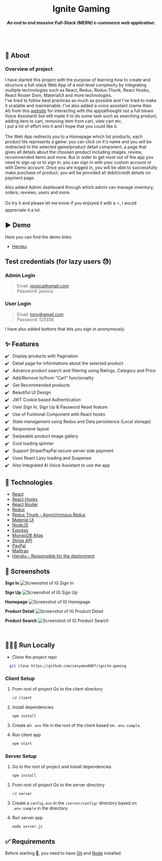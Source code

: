 <h1 align="center">Ignite Gaming</h1>
<h5 align="center">An end to end massive Full-Stack (MERN) e-commerce web application.
</h5>
<br/>

<br/>

## 🎯 About

### Overview of project

I have started this project with the purpose of learning how to create and structure a full-stack Web App of a mid-level complexity by integrating multiple technologies such as React, Redux, Redux-Thunk, React Hooks, React Router Dom, MaterialUI and more technologies.<br/>
I've tried to follow best practices as much as possible and I've tried to make it scalable and maintainable. I've also added a voice assistant (name Alan AI) from this [website](https://alan.app/) for interacting with the app(althought not a full blown Voice Assistant) but still made it to do some task such as searching product, adding item to cart, removing item from cart, view cart etc.<br/>
I put a lot of effort into it and I hope that you could like it.<br/><br/>
The Web App redirects you to a Homepage which list products, each product tile represents a game: you can click on it's name and you will be redirected to the selected game/product detail component, a page that gives all details about the choosen product including images, review, recommended items and more.
But in order to get most out of the app you need to sign up or to sign in: you can sign in with your custom account or with Demo account. Once you are logged in, you will be able to successfully make purchase of product, you will be provided all debit/credit details on payment page.<br/>

Also added Admin dashboard through which admin can manage inventory, orders, reviews, users and more.<br/><br/>
Go try it and please let me know if you enjoyed it with a ⭐️, I would appreciate it a lot.
<br/>

## ▶️ Demo

Here you can find the demo links:

- [Heroku](https://ignitegaming.herokuapp.com/)

## Test credentials (for lazy users 😓)

### Admin Login

> Email: jessica@gmail.com<br/>
> Password: jessica<br/>

### User Login

> Email: tony@gmail.com<br/>
> Password: 123456<br/>

I have also added buttons that lets you sign in anonymously.

## :sparkles: Features

:heavy_check_mark: &nbsp;&nbsp;Display products with Pagination<br />
:heavy_check_mark: &nbsp;&nbsp;Detail page for informations about the selected product<br />
:heavy_check_mark: &nbsp;&nbsp;Advance product search and filtering using Ratings, Category and Price <br />
:heavy_check_mark: &nbsp;&nbsp;Add/Remove to/from "Cart" functionality<br />
:heavy_check_mark: &nbsp;&nbsp;Get Recommended products<br />
:heavy_check_mark: &nbsp;&nbsp;Beautiful UI Design<br />
:heavy_check_mark: &nbsp;&nbsp;JWT Cookie based Authentication<br />
:heavy_check_mark: &nbsp;&nbsp;User Sign In, Sign Up & Password Reset feature<br />
:heavy_check_mark: &nbsp;&nbsp;Use of Funtional Component with React hooks<br />
:heavy_check_mark: &nbsp;&nbsp;State management using Redux and Data persistence (Local storage)<br />
:heavy_check_mark: &nbsp;&nbsp;Responsive layout<br />
:heavy_check_mark: &nbsp;&nbsp;Swipeable product image gallery<br />
:heavy_check_mark: &nbsp;&nbsp;Cool loading spinner<br />
:heavy_check_mark: &nbsp;&nbsp;Support Stripe/PayPal secure server side payment<br />
:heavy_check_mark: &nbsp;&nbsp;Uses React Lazy loading and Suspense<br />
:heavy_check_mark: &nbsp;&nbsp;Also Integrated AI Voice Assistant to use the app<br />

## :rocket: Technologies

- [React](https://reactjs.org/)
- [React Hooks](https://reactjs.org/docs/hooks-intro.html)
- [React Router](https://reactrouter.com/web/guides/quick-start)
- [Redux](https://redux.js.org/)
- [Redux Thunk - Asynchronous Redux](https://github.com/reduxjs/redux-thunk)
- [Material UI](https://v4.mui.com/)
- [NodeJS](https://nodejs.org/en/)
- [Express](https://expressjs.com/)
- [MongoDB Atlas](https://www.mongodb.com/atlas/database)
- [Stripe API](https://stripe.com/docs)
- [PayPal](https://developer.paypal.com)
- [Mailtrap](https://mailtrap.io)
- [Heroku - Responsible for the deployment](https://www.heroku.com/)

## 📸 Screenshots

**Sign In**
![Screenshot of IG Sign In](https://res.cloudinary.com/ignitegaming/image/upload/v1641822017/projects/ECommerce%20App/localhost_3000__nty9ir.png)
<br/>

**Sign Up**
![Screenshot of IG Sign Up](https://res.cloudinary.com/ignitegaming/image/upload/v1641822017/projects/ECommerce%20App/localhost_3000__1_ggn5zi.png)
<br/>

**Homepage**
![Screenshot of IG Homepage](https://res.cloudinary.com/ignitegaming/image/upload/v1641822020/projects/ECommerce%20App/localhost_3000__3_wkxhum.png)
<br/>

**Product Detail**
![Screenshot of IG Product Detail](https://res.cloudinary.com/ignitegaming/image/upload/v1641822030/projects/ECommerce%20App/localhost_3000__2_ywp91h.png)
<br/>

**Product Search**
![Screenshot of IG Product Search](https://res.cloudinary.com/ignitegaming/image/upload/v1641822340/projects/ECommerce%20App/localhost_3000_search_bat_xkdtfd.png)
<br/>

<br/>

## 👨🏻‍💻 Run Locally

- Clone the project repo

```bash
  git clone https://github.com/sanyams0007/ignite-gaming
```

### Client Setup

1. From root of project Go to the client directory

   ```bash
   cd client
   ```

2. Install dependencies

   ```bash
   npm install
   ```

3. Create an `.env` file in the root of the client based on `.env.sample`.

4. Run client app

   ```bash
   npm start
   ```

### Server Setup

1. Go to the root of project and Install dependencies

   ```bash
   npm install
   ```

2. From root of project Go to the server directory

   ```bash
   cd server
   ```

3. Create a `config.env` in the `/server/config/` directory based on `.env.sample` in the directory.

4. Run server app

   ```bash
   node server.js
   ```

## :white_check_mark: Requirements

Before starting :checkered_flag:, you need to have [Git](https://git-scm.com) and [Node](https://nodejs.org/en/) installed.
